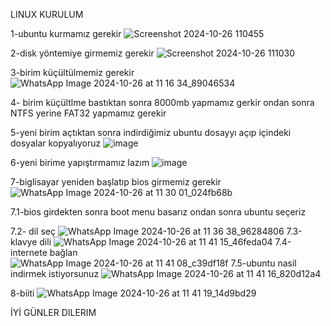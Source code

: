 LINUX KURULUM

1-ubuntu kurmamız gerekir
      ![Screenshot 2024-10-26 110455](https://github.com/user-attachments/assets/84b8c98c-860d-492c-9e56-bc928f727b1e)

2-disk yöntemiye girmemiz gerekir
       ![Screenshot 2024-10-26 111030](https://github.com/user-attachments/assets/f6e541c3-9a8e-4526-9dd8-ee1e307355db)

3-birim küçültülmemiz gerekir
       ![WhatsApp Image 2024-10-26 at 11 16 34_89046534](https://github.com/user-attachments/assets/98e585e0-7e79-4b93-bc76-62c02e0b6c0f)

4- birim küçültlme bastıktan sonra 8000mb yapmamız gerkir ondan sonra NTFS yerine FAT32 yapmamız gerekir

5-yeni birim açtıktan sonra indirdiğimiz ubuntu dosayyı açıp içindeki dosyalar kopyalıyoruz
        ![image](https://github.com/user-attachments/assets/6062a43b-b103-422f-996d-63e7ead472ff)

6-yeni birime yapıştırmamız lazım
         ![image](https://github.com/user-attachments/assets/7ce2f9db-797c-43af-b9c7-02f885e03e90)

7-biglisayar yeniden başlatıp bios girmemiz gerekir   
       ![WhatsApp Image 2024-10-26 at 11 30 01_024fb68b](https://github.com/user-attachments/assets/72003672-93fd-4c33-871e-8f07be801851)

7.1-bios girdekten sonra boot menu basarız ondan sonra ubuntu seçeriz

7.2- dil seç
       ![WhatsApp Image 2024-10-26 at 11 36 38_96284806](https://github.com/user-attachments/assets/21cb671d-96a1-4264-bd0d-496f5e6cc5a0)
7.3-klavye dili
       ![WhatsApp Image 2024-10-26 at 11 41 15_46feda04](https://github.com/user-attachments/assets/e694d6d9-37ca-497a-af8a-0fbaa8db961b)
7.4-internete bağlan       
        ![WhatsApp Image 2024-10-26 at 11 41 08_c39df18f](https://github.com/user-attachments/assets/fc8b4149-ad8a-4d46-a345-58bc22d9329a)
7.5-ubuntu nasil indirmek istiyorsunuz
         ![WhatsApp Image 2024-10-26 at 11 41 16_820d12a4](https://github.com/user-attachments/assets/20202c6c-1110-4751-b1f7-5d8c6efb43a3)

8-biiti
         ![WhatsApp Image 2024-10-26 at 11 41 19_14d9bd29](https://github.com/user-attachments/assets/165a218c-053e-4ad2-930f-b143b5b8cef8)



İYİ GÜNLER DILERIM
